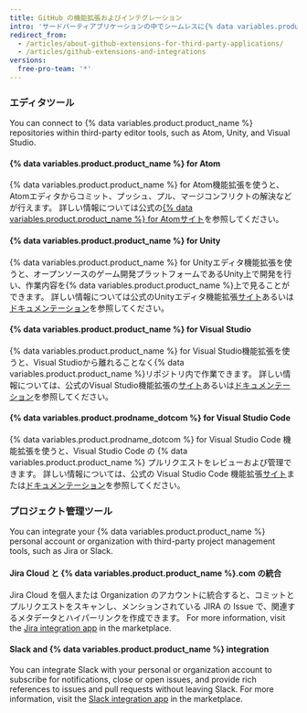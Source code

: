 ```yaml
---
title: GitHub の機能拡張およびインテグレーション
intro: 'サードパーティアプリケーションの中でシームレスに{% data variables.product.product_name %}リポジトリ内で作業をするために、{% data variables.product.product_name %}機能拡張を使ってください。'
redirect_from:
  - /articles/about-github-extensions-for-third-party-applications/
  - /articles/github-extensions-and-integrations
versions:
  free-pro-team: '*'
---
```


### エディタツール

You can connect to {% data variables.product.product_name %} repositories within third-party editor tools, such as Atom, Unity, and Visual Studio.

#### {% data variables.product.product_name %} for Atom

{% data variables.product.product_name %} for Atom機能拡張を使うと、Atomエディタからコミット、プッシュ、プル、マージコンフリクトの解決などが行えます。 詳しい情報については公式の[{% data variables.product.product_name %} for Atomサイト](https://github.atom.io/)を参照してください。

#### {% data variables.product.product_name %} for Unity

{% data variables.product.product_name %} for Unityエディタ機能拡張を使うと、オープンソースのゲーム開発プラットフォームであるUnity上で開発を行い、作業内容を{% data variables.product.product_name %}上で見ることができます。 詳しい情報については公式のUnityエディタ機能拡張[サイト](https://unity.github.com/)あるいは[ドキュメンテーション](https://github.com/github-for-unity/Unity/tree/master/docs)を参照してください。

#### {% data variables.product.product_name %} for Visual Studio

{% data variables.product.product_name %} for Visual Studio機能拡張を使うと、Visual Studioから離れることなく{% data variables.product.product_name %}リポジトリ内で作業できます。 詳しい情報については、公式のVisual Studio機能拡張の[サイト](https://visualstudio.github.com/)あるいは[ドキュメンテーション](https://github.com/github/VisualStudio/tree/master/docs)を参照してください。

#### {% data variables.product.prodname_dotcom %} for Visual Studio Code

{% data variables.product.prodname_dotcom %} for Visual Studio Code 機能拡張を使うと、Visual Studio Code の {% data variables.product.product_name %} プルリクエストをレビューおよび管理できます。 詳しい情報については、公式の Visual Studio Code 機能拡張[サイト](https://vscode.github.com/)または[ドキュメンテーション](https://github.com/Microsoft/vscode-pull-request-github)を参照してください。

### プロジェクト管理ツール

You can integrate your {% data variables.product.product_name %} personal account or organization with third-party project management tools, such as Jira or Slack.

#### Jira Cloud と {% data variables.product.product_name %}.com の統合

Jira Cloud を個人または Organization のアカウントに統合すると、コミットとプルリクエストをスキャンし、メンションされている JIRA の Issue で、関連するメタデータとハイパーリンクを作成できます。 For more information, visit the [Jira integration app](https://github.com/marketplace/jira-software-github) in the marketplace.

#### Slack and {% data variables.product.product_name %} integration

You can integrate Slack with your personal or organization account to subscribe for notifications, close or open issues, and provide rich references to issues and pull requests without leaving Slack. For more information, visit the [Slack integration app](https://github.com/marketplace/slack-github) in the marketplace.
